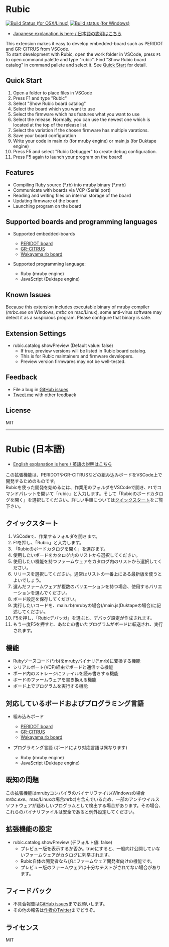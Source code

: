 # <a id="en"></a>Rubic

[![Build Status (for OSX/Linux)](https://travis-ci.org/kimushu/rubic-vscode.svg?branch=master)](https://travis-ci.org/kimushu/rubic-vscode)
[![Build status (for Windows)](https://ci.appveyor.com/api/projects/status/jxu1mf0d3ke1o0a3?svg=true)](https://ci.appveyor.com/project/kimushu/rubic-vscode)

* [Japanese explanation is here / 日本語の説明はこちら](#ja)

This extension makes it easy to develop embedded-board such as PERIDOT and GR-CITRUS from VSCode.<br>
To start development with Rubic, open the work folder in VSCode, press `F1` to open command palette and type "rubic". Find "Show Rubic board catalog" in command pallete and select it. See [Quick Start](#quick-start) for detail.

## Quick Start

1. Open a folder to place files in VSCode
1. Press F1 and type "Rubic"
1. Select "Show Rubic board catalog"
1. Select the board which you want to use
1. Select the firmware which has features what you want to use
1. Select the release. Normally, you can use the newest one which is located at the top of the release list.
1. Select the variation if the chosen firmware has multiple varations.
1. Save your board configuration
1. Write your code in main.rb (for mruby engine) or main.js (for Duktape engine)
1. Press F5 and select "Rubic Debugger" to create debug configuration.
1. Press F5 again to launch your program on the board!

## Features

* Compiling Ruby source (\*.rb) into mruby binary (\*.mrb)
* Communicate with boards via VCP (Serial port)
* Reading and writing files on internal storage of the board
* Updating firmware of the board
* Launching program on the board

## Supported boards and programming languages

* Supported embedded-boards
  * [PERIDOT board](http://osafune.github.io/peridot.html)
  * [GR-CITRUS](http://gadget.renesas.com/en/product/citrus.html)
  * [Wakayama.rb board](https://github.com/wakayamarb/wrbb-v2lib-firm)

* Supported programming language:
  * Ruby (mruby engine)
  * JavaScript (Duktape engine)

## Known Issues

Because this extension includes executable binary of mruby compiler (*mrbc.exe* on Windows, *mrbc* on mac/Linux), some anti-virus software may detect it as a suspicious program. Please configure that binary is safe.

## Extension Settings

* rubic.catalog.showPreview (Default value: false)
  * If true, preview versions will be listed in Rubic board catalog.
  * This is for Rubic maintainers and firmware developers.
  * Preview version firmwares may not be well-tested.

## Feedback

* File a bug in [GitHub issues](https://github.com/kimushu/rubic-vscode/issues)
* [Tweet me](https://twitter.com/kimu_shu) with other feedback

## License

MIT

----

# <a id="ja"></a>Rubic (日本語)

* [English explanation is here / 英語の説明はこちら](#en)

この拡張機能は、PERIDOTやGR-CITRUSなどの組み込みボードをVSCode上で開発するためのものです。<br>
Rubicを使った開発を始めるには、作業用のフォルダをVSCodeで開き、`F1`でコマンドパレットを開いて「rubic」と入力します。そして「Rubicのボードカタログを開く」を選択してください。詳しい手順については[クイックスタート](#quick-start-ja)をご覧下さい。

## <a id="quick-start-ja"></a>クイックスタート

1. VSCodeで、作業するフォルダを開きます。
1. F1を押し、「Rubic」と入力します。
1. 「Rubicのボードカタログを開く」を選びます。
1. 使用したいボードをカタログ内のリストから選択してください。
1. 使用したい機能を持つファームウェアをカタログ内のリストから選択してください。
1. リリースを選択してください。通常はリストの一番上にある最新版を使うとよいでしょう。
1. 選んだファームウェアが複数のバリエーションを持つ場合、使用するバリエーションを選んでください。
1. ボード設定を保存してください。
1. 実行したいコードを、main.rb(mrubyの場合)/main.js(Duktapeの場合)に記述してください。
1. F5を押し、「Rubicデバッガ」を選ぶと、デバッグ設定が作成されます。
1. もう一度F5を押すと、あなたの書いたプログラムがボードに転送され、実行されます。

## 機能

* Rubyソースコード(\*.rb)をmrubyバイナリ(\*.mrb)に変換する機能
* シリアルポート(VCP)経由でボードと通信する機能
* ボード内のストレージにファイルを読み書きする機能
* ボードのファームウェアを書き換える機能
* ボード上でプログラムを実行する機能

## 対応しているボードおよびプログラミング言語

* 組み込みボード
  * [PERIDOT board](http://osafune.github.io/peridot.html)
  * [GR-CITRUS](http://gadget.renesas.com/ja/product/citrus.html)
  * [Wakayama.rb board](https://github.com/wakayamarb/wrbb-v2lib-firm)

* プログラミング言語 (ボードにより対応言語は異なります)
  * Ruby (mruby engine)
  * JavaScript (Duktape engine)

## 既知の問題

この拡張機能はmrubyコンパイラのバイナリファイル(Windowsの場合*mrbc.exe*、mac/Linuxの場合*mrbc*)を含んでいるため、一部のアンチウイルスソフトウェアが疑わしいプログラムとして検出する場合があります。その場合、これらのバイナリファイルは安全であると例外設定してください。

## 拡張機能の設定

* rubic.catalog.showPreview (デフォルト値: false)
  * プレビュー版を表示するか否か。trueにすると、一般向け公開していないファームウェアがカタログに列挙されます。
  * Rubic自体の開発者ならびにファームウェア開発者向けの機能です。
  * プレビュー版のファームウェアは十分なテストがされてない場合があります。

## フィードバック

* 不具合報告は[GitHub issues](https://github.com/kimushu/rubic-vscode/issues)までお願いします。
* その他の報告は[作者のTwitter](https://twitter.com/kimu_shu)までどうぞ。

## ライセンス

MIT
